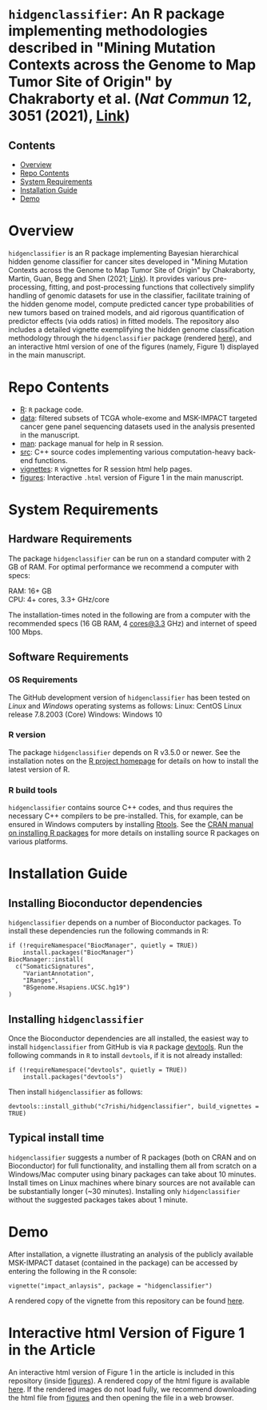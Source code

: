 # `hidgenclassifier`: An R package implementing methodologies described in  "Mining Mutation Contexts across the Genome to Map Tumor Site of Origin" by Chakraborty et al. (*Nat Commun* **12,** 3051 (2021), [Link](https://www.nature.com/articles/s41467-021-23094-z))

## Contents

- [Overview](#overview)
- [Repo Contents](#repo-contents)
- [System Requirements](#system-requirements)
- [Installation Guide](#installation-guide)
- [Demo](#demo)


# Overview
`hidgenclassifier` is an R package implementing Bayesian hierarchical hidden genome classifier for cancer sites developed in "Mining Mutation Contexts across the Genome to Map Tumor Site of Origin" by Chakraborty, Martin, Guan, Begg and Shen (2021; [Link](https://www.nature.com/articles/s41467-021-23094-z)). It provides various pre-processing, fitting, and post-processing functions that collectively simplify handling of genomic datasets for use in the classifier, facilitate training of the hidden genome model,  compute predicted cancer type probabilities of new tumors based on trained models, and aid rigorous quantification of predictor effects (via odds ratios) in fitted models. The repository also includes a detailed vignette exemplifying the hidden genome classification methodology through the `hidgenclassifier` package (rendered [here](https://htmlpreview.github.io/?https://github.com/c7rishi/hidgenclassifier/blob/master/vignettes/impact_anlaysis.html)), and an interactive html version of one of the figures (namely, Figure 1) displayed in the main manuscript.


# Repo Contents

- [R](./R): `R` package code.
- [data](./data): filtered subsets of TCGA whole-exome and MSK-IMPACT targeted cancer gene panel sequencing datasets used in the analysis presented in the manuscript.
- [man](./man): package manual for help in R session.
- [src](./src): C++ source codes implementing various computation-heavy back-end functions. 
- [vignettes](./vignettes): `R` vignettes for R session html help pages.
- [figures](./figures): Interactive `.html` version of Figure 1 in the main manuscript.


# System Requirements

## Hardware Requirements

The package `hidgenclassifier` can be run on a standard computer with 2 GB of RAM. For optimal performance we recommend a computer with specs:

RAM: 16+ GB  
CPU: 4+ cores, 3.3+ GHz/core

The installation-times noted in the following are  from a computer with the recommended specs (16 GB RAM, 4 cores@3.3 GHz) and internet of speed 100 Mbps.

## Software Requirements

### OS Requirements

The GitHub development version of `hidgenclassifier` has been tested on *Linux* and *Windows* operating systems as follows:
Linux: CentOS Linux release 7.8.2003 (Core) 
Windows: Windows 10


### R version

The package `hidgenclassifier` depends on R v3.5.0 or newer. See the installation notes on the [R project homepage](https://www.r-project.org/) for details on how to install the latest version of R.

### R build tools

`hidgenclassifier` contains source C++ codes, and thus requires the necessary C++ compilers to be pre-installed. This, for example, can be ensured in Windows computers by installing [Rtools](https://cran.r-project.org/bin/windows/Rtools/). See the [CRAN manual on installing R packages](https://cran.r-project.org/doc/manuals/r-release/R-admin.html#Installing-packages) for more details on installing source R packages on various platforms.



# Installation Guide

## Installing Bioconductor dependencies

`hidgenclassifier` depends on a number of Bioconductor packages. To install these dependencies run the following commands in R:
```{r}
if (!requireNamespace("BiocManager", quietly = TRUE))
    install.packages("BiocManager")
BiocManager::install(
  c("SomaticSignatures",
    "VariantAnnotation",
    "IRanges",
    "BSgenome.Hsapiens.UCSC.hg19")
)
```



## Installing `hidgenclassifier`


Once the Bioconductor dependencies are all installed, the easiest way to install `hidgenclassifier` from GitHub is via `R` package [devtools](https://www.r-project.org/nosvn/pandoc/devtools.html). Run the following commands in `R` to install `devtools`, if it is not already installed:
```{r}
if (!requireNamespace("devtools", quietly = TRUE))
    install.packages("devtools")
```

Then install `hidgenclassifier` as follows:
```{r}
devtools::install_github("c7rishi/hidgenclassifier", build_vignettes = TRUE)
```


## Typical install time

`hidgenclassifier` suggests a number of R packages (both on CRAN and on Bioconductor) for full functionality, and installing them all from scratch on a Windows/Mac computer using binary packages can take about 10 minutes. Install times on Linux machines where binary sources are not available can be substantially longer (~30 minutes). Installing only `hidgenclassifier` without the suggested packages takes about 1 minute. 


# Demo

After installation, a vignette illustrating an analysis of the publicly available MSK-IMPACT dataset (contained in the package) can be accessed by entering the following in the R console:
```{r}
vignette("impact_anlaysis", package = "hidgenclassifier")
```
A rendered copy of the vignette from this repository can be found [here](https://htmlpreview.github.io/?https://github.com/c7rishi/hidgenclassifier/blob/master/vignettes/impact_anlaysis.html).


# Interactive html Version of Figure 1 in the Article

An interactive html version of Figure 1 in the article is included in this repository (inside [figures](./figures)). A rendered copy of the html figure is available [here](https://htmlpreview.github.io/?https://github.com/c7rishi/hidgenclassifier/blob/master/figures/interactive-figure-1.html).  If the rendered images do not load fully, we recommend downloading the html file from  [figures](./figures) and then opening the file in a web browser.
